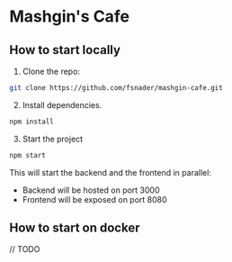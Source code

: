 # Mashgin's Cafe

## How to start locally
1. Clone the repo:
```bash
git clone https://github.com/fsnader/mashgin-cafe.git
```
2. Install dependencies.
```bash
npm install
```

3. Start the project
```bash
npm start
```
This will start the backend and the frontend in parallel:
- Backend will be hosted on port 3000
- Frontend will be exposed on port 8080

## How to start on docker
// TODO
